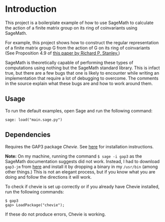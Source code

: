 
# Introduction

This project is a boilerplate example of how to use SageMath to calculate the action of a finite matrix group on its ring of coinvariants using SageMath. 

For example, this project shows how to construct the regular representation of a finite matrix group G from the action of G on its ring of coinvariants (See Proposition 4.9 of [this paper by Richard P. Stanley.](http://www-math.mit.edu/~rstan/pubs/pubfiles/38.pdf))

SageMath is theoretically capable of performing these types of computations using nothing but the SageMath standard library. This is infact true, but there are a few bugs that one is likely to encounter while writing an implementation that require a lot of debugging to overcome. The comments in the source explain what these bugs are and how to work around them.

## Usage

To run the default examples, open Sage and run the following command:

`sage: load("main.sage.py")`


## Dependencies

Requires the GAP3 package *Chevie*. See [here](https://doc.sagemath.org/html/en/reference/combinat/sage/combinat/root_system/reflection_group_complex.html) for installation instructions.

**Note:** On my machine, running the command `$ sage -i gap3` as the SageMath documentation suggests did not work. Instead, I had to download `gap3-jm` from [here](https://webusers.imj-prg.fr/~jean.michel/gap3/) and install it by dropping a binary in my `/usr/bin` (among other things.) This is not an elegant process, but if you know what you are doing and follow the directions it will work. 

To check if chevie is set up correctly or if you already have Chevie installed, run the following commands:

    $ gap3
    gap> LoadPackage("chevie");

If these do not produce errors, Chevie is working. 











